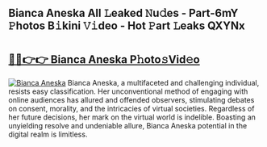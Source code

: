 ## Bianca Aneska All 𝙻eaked 𝙽u𝚍es - Part-6mY 𝙿hotos B𝚒kini 𝚅𝚒deo - Hot 𝙿art 𝙻eaks QXYNx

# <h2><a href="http://ld7qn8s.urlbe.top/?page=Bianca+Aneska">🔗🔗👉👉 Bianca Aneska P𝚑oto𝚜Vid𝚎o</a></h2>

[![Bianca Aneska](https://i.imgur.com/eBuTRDB.gif)](http://ld7qn8s.urlbe.top/?page=Bianca+Aneska)
Bianca Aneska, a multifaceted and challenging individual, resists easy classification. Her unconventional method of engaging with online audiences has allured and offended observers, stimulating debates on consent, morality, and the intricacies of virtual societies. Regardless of her future decisions, her mark on the virtual world is indelible. Boasting an unyielding resolve and undeniable allure, Bianca Aneska potential in the digital realm is limitless.
